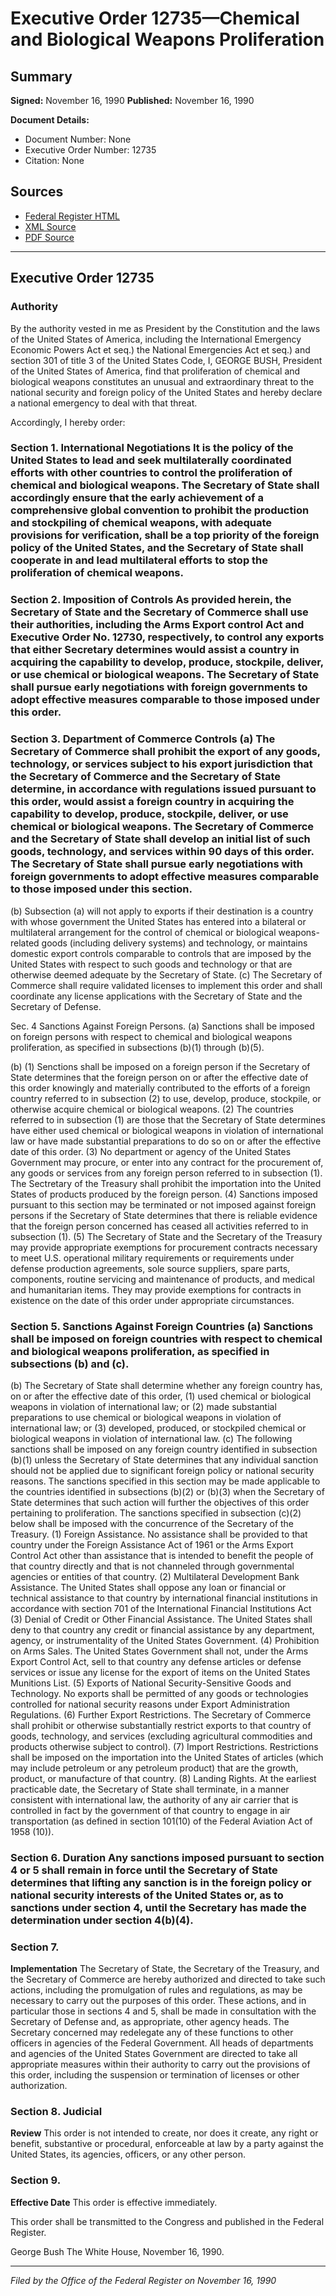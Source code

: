 # Executive Order 12735—Chemical and Biological Weapons Proliferation

## Summary

**Signed:** November 16, 1990
**Published:** November 16, 1990

**Document Details:**
- Document Number: None
- Executive Order Number: 12735
- Citation: None

## Sources
- [Federal Register HTML](https://www.presidency.ucsb.edu/documents/executive-order-12735-chemical-and-biological-weapons-proliferation)
- [XML Source](None)
- [PDF Source](None)

---

## Executive Order 12735

### Authority

By the authority vested in me as President by the Constitution and the laws of the United States of America, including the International Emergency Economic Powers Act et seq.) the National Emergencies Act et seq.) and section 301 of title 3 of the United States Code,
I, GEORGE BUSH, President of the United States of America, find that proliferation of chemical and biological weapons constitutes an unusual and extraordinary threat to the national security and foreign policy of the United States and hereby declare a national emergency to deal with that threat.

Accordingly, I hereby order:
### Section 1. International Negotiations It is the policy of the United States to lead and seek multilaterally coordinated efforts with other countries to control the proliferation of chemical and biological weapons. The Secretary of State shall accordingly ensure that the early achievement of a comprehensive global convention to prohibit the production and stockpiling of chemical weapons, with adequate provisions for verification, shall be a top priority of the foreign policy of the United States, and the Secretary of State shall cooperate in and lead multilateral efforts to stop the proliferation of chemical weapons.

### Section 2. Imposition of Controls As provided herein, the Secretary of State and the Secretary of Commerce shall use their authorities, including the Arms Export control Act and Executive Order No. 12730, respectively, to control any exports that either Secretary determines would assist a country in acquiring the capability to develop, produce, stockpile, deliver, or use chemical or biological weapons. The Secretary of State shall pursue early negotiations with foreign governments to adopt effective measures comparable to those imposed under this order.

### Section 3. Department of Commerce Controls (a) The Secretary of Commerce shall prohibit the export of any goods, technology, or services subject to his export jurisdiction that the Secretary of Commerce and the Secretary of State determine, in accordance with regulations issued pursuant to this order, would assist a foreign country in acquiring the capability to develop, produce, stockpile, deliver, or use chemical or biological weapons. The Secretary of Commerce and the Secretary of State shall develop an initial list of such goods, technology, and services within 90 days of this order. The Secretary of State shall pursue early negotiations with foreign governments to adopt effective measures comparable to those imposed under this section.

(b) Subsection (a) will not apply to exports if their destination is a country with whose government the United States has entered into a bilateral or multilateral arrangement for the control of chemical or biological weapons-related goods (including delivery systems) and technology, or maintains domestic export controls comparable to controls that are imposed by the United States with respect to such goods and technology or that are otherwise deemed adequate by the Secretary of State.
(c) The Secretary of Commerce shall require validated licenses to implement this order and shall coordinate any license applications with the Secretary of State and the Secretary of Defense.

Sec. 4 Sanctions Against Foreign Persons. (a) Sanctions shall be imposed on foreign persons with respect to chemical and biological weapons proliferation, as specified in subsections (b)(1) through (b)(5).

(b) (1) Senctions shall be imposed on a foreign person if the Secretary of State determines that the foreign person on or after the effective date of this order knowingly and materially contributed to the efforts of a foreign country referred to in subsection (2) to use, develop, produce, stockpile, or otherwise acquire chemical or biological weapons.
    (2) The countries referred to in subsection (1) are those that the Secretary of State determines have either used chemical or biological weapons in violation of international law or have made substantial preparations to do so on or after the effective date of this order.
    (3) No department or agency of the United States Government may procure, or enter into any contract for the procurement of, any goods or services from any foreign person referred to in subsection (1). The Sectretary of the Treasury shall prohibit the importation into the United States of products produced by the foreign person.
    (4) Sanctions imposed pursuant to this section may be terminated or not imposed against foreign persons if the Secretary of State determines that there is reliable evidence that the foreign person concerned has ceased all activities referred to in subsection (1).
    (5) The Secretary of State and the Secretary of the Treasury may provide appropriate exemptions for procurement contracts necessary to meet U.S. operational military requirements or requirements under defense production agreements, sole source suppliers, spare parts, components, routine servicing and maintenance of products, and medical and humanitarian items. They may provide exemptions for contracts in existence on the date of this order under appropriate circumstances.
### Section 5. Sanctions Against Foreign Countries (a) Sanctions shall be imposed on foreign countries with respect to chemical and biological weapons proliferation, as specified in subsections (b) and (c).

(b) The Secretary of State shall determine whether any foreign country has, on or after the effective date of this order, (1) used chemical or biological weapons in violation of international law; or (2) made substantial preparations to use chemical or biological weapons in violation of international law; or (3) developed, produced, or stockpiled chemical or biological weapons in violation of international law.
(c) The following sanctions shall be imposed on any foreign country identified in subsection (b)(1) unless the Secretary of State determines that any individual sanction should not be applied due to significant foreign policy or national security reasons. The sanctions specified in this section may be made applicable to the countries identified in subsections (b)(2) or (b)(3) when the Secretary of State determines that such action will further the objectives of this order pertaining to proliferation. The sanctions specified in subsection (c)(2) below shall be imposed with the concurrence of the Secretary of the Treasury.
    (1) Foreign Assistance. No assistance shall be provided to that country under the Foreign Assistance Act of 1961 or the Arms Export Control Act other than assistance that is intended to benefit the people of that country directly and that is not channeled through governmental agencies or entities of that country.
    (2) Multilateral Development Bank Assistance. The United States shall oppose any loan or financial or technical assistance to that country by international financial institutions in accordance with section 701 of the International Financial Institutions Act
    (3) Denial of Credit or Other Financial Assistance. The United States shall deny to that country any credit or financial assistance by any department, agency, or instrumentality of the United States Government.
    (4) Prohibition on Arms Sales. The United States Government shall not, under the Arms Export Control Act, sell to that country any defense articles or defense services or issue any license for the export of items on the United States Munitions List.
    (5) Exports of National Security-Sensitive Goods and Technology. No exports shall be permitted of any goods or technologies controlled for national security reasons under Export Administration Regulations.
    (6) Further Export Restrictions. The Secretary of Commerce shall prohibit or otherwise substantially restrict exports to that country of goods, technology, and services (excluding agricultural commodities and products otherwise subject to control).
    (7) Import Restrictions. Restrictions shall be imposed on the importation into the United States of articles (which may include petroleum or any petroleum product) that are the growth, product, or manufacture of that country.
    (8) Landing Rights. At the earliest practicable date, the Secretary of State shall terminate, in a manner consistent with international law, the authority of any air carrier that is controlled in fact by the government of that country to engage in air transportation (as defined in section 101(10) of the Federal Aviation Act of 1958 (10)).
### Section 6. Duration Any sanctions imposed pursuant to section 4 or 5 shall remain in force until the Secretary of State determines that lifting any sanction is in the foreign policy or national security interests of the United States or, as to sanctions under section 4, until the Secretary has made the determination under section 4(b)(4).

### Section 7.

**Implementation**
 The Secretary of State, the Secretary of the Treasury, and the Secretary of Commerce are hereby authorized and directed to take such actions, including the promulgation of rules and regulations, as may be necessary to carry out the purposes of this order. These actions, and in particular those in sections 4 and 5, shall be made in consultation with the Secretary of Defense and, as appropriate, other agency heads. The Secretary concerned may redelegate any of these functions to other officers in agencies of the Federal Government. All heads of departments and agencies of the United States Government are directed to take all appropriate measures within their authority to carry out the provisions of this order, including the suspension or termination of licenses or other authorization.

### Section 8. Judicial

**Review**
 This order is not intended to create, nor does it create, any right or benefit, substantive or procedural, enforceable at law by a party against the United States, its agencies, officers, or any other person.

### Section 9.

**Effective Date**
 This order is effective immediately.

This order shall be transmitted to the Congress and published in the Federal Register.

George Bush
The White House,
November 16, 1990.

---

*Filed by the Office of the Federal Register on November 16, 1990*
